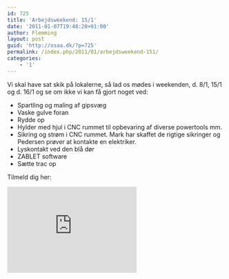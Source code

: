 ```yaml
---
id: 725
title: 'Arbejdsweekend: 15/1'
date: '2011-01-07T19:48:20+01:00'
author: Flemming
layout: post
guid: 'http://osaa.dk/?p=725'
permalink: /index.php/2011/01/arbejdsweekend-151/
categories:
    - '1'
---
```


Vi skal have sat skik på lokalerne, så lad os mødes i weekenden, d. 8/1, 15/1 og d. 16/1 og se om ikke vi kan få gjort noget ved:

- Spartling og maling af gipsvæg
- Vaske gulve foran
- Rydde op
- Hylder med hjul i CNC rummet til opbevaring af diverse powertools mm.
- Sikring og strøm i CNC rummet. Mark har skaffet de rigtige sikringer og Pedersen prøver at kontakte en elektriker.
- Lyskontakt ved den blå dør
- ZABLET software
- Sætte trac op

Tilmeld dig her:  
<iframe frameborder="0" height="200" loading="lazy" src="http://doodle.com/summary.html?pollId=z72xsqx7973fie54" width="300"> </iframe>